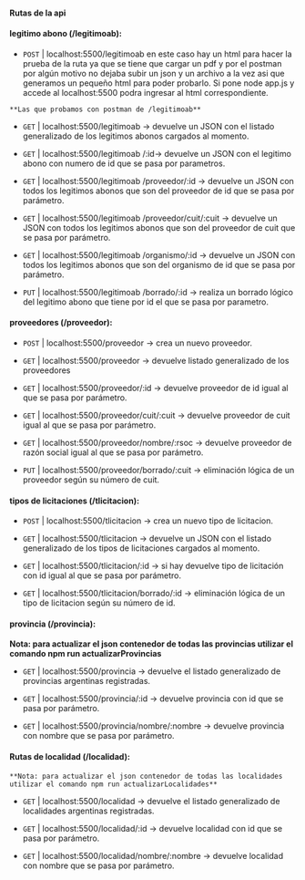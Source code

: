 #### Rutas de la api
  #### legitimo abono (/legitimoab):

   * `POST` | localhost:5500/legitimoab en este caso hay un html para hacer la prueba de la ruta ya que se tiene que cargar un pdf y por el postman por algún motivo no dejaba subir un json y un archivo a la vez asi que generamos un pequeño html para poder probarlo. Si pone node app.js y accede al localhost:5500 podra ingresar al html correspondiente.

    **Las que probamos con postman de /legitimoab**

   * `GET` | localhost:5500/legitimoab -> devuelve un JSON con el listado generalizado de los legitimos abonos cargados al momento.

   * `GET` | localhost:5500/legitimoab /:id-> devuelve un JSON con el legitimo abono con numero de id que se pasa por parametros.

   * `GET` | localhost:5500/legitimoab /proveedor/:id -> devuelve un JSON con todos los legitimos abonos que son del proveedor de id que se pasa por parámetro.

   * `GET` | localhost:5500/legitimoab /proveedor/cuit/:cuit -> devuelve un JSON con todos los legitimos abonos que son del proveedor de cuit que se pasa por parámetro.

   * `GET` | localhost:5500/legitimoab /organismo/:id -> devuelve un JSON con todos los legitimos abonos que son del organismo de id que se pasa por parámetro.

   * `PUT` | localhost:5500/legitimoab /borrado/:id -> realiza un borrado lógico del legitimo abono que tiene por id el que se pasa por parametro.

  #### proveedores (/proveedor):

   * `POST` | localhost:5500/proveedor -> crea un nuevo proveedor.

   * `GET` | localhost:5500/proveedor -> devuelve listado generalizado de los proveedores

   * `GET` | localhost:5500/proveedor/:id -> devuelve proveedor de id igual al que se pasa por parámetro.

   * `GET` | localhost:5500/proveedor/cuit/:cuit -> devuelve proveedor de cuit igual al que se pasa por parámetro.

   * `GET` | localhost:5500/proveedor/nombre/:rsoc -> devuelve proveedor de razón social igual al que se pasa por parámetro.

   * `PUT` | localhost:5500/proveedor/borrado/:cuit -> eliminación lógica de un proveedor según su número de cuit.

  #### tipos de licitaciones (/tlicitacion):

   * `POST` | localhost:5500/tlicitacion -> crea un nuevo tipo de licitacion.

   * `GET` | localhost:5500/tlicitacion -> devuelve un JSON con el listado generalizado de los tipos de licitaciones cargados al momento.

   * `GET` | localhost:5500/tlicitacion/:id -> si hay devuelve tipo de licitación con id igual al que se pasa por parámetro.

   * `GET` | localhost:5500/tlicitacion/borrado/:id -> eliminación lógica de un tipo de licitacion según su número de id.

  #### provincia (/provincia):

   **Nota: para actualizar el json contenedor de todas las provincias utilizar el comando npm run actualizarProvincias**

   * `GET` | localhost:5500/provincia -> devuelve el listado generalizado de provincias argentinas registradas.

   * `GET` | localhost:5500/provincia/:id -> devuelve provincia con id que se pasa por parámetro.

   * `GET` | localhost:5500/provincia/nombre/:nombre -> devuelve provincia con nombre que se pasa por parámetro.

  #### Rutas de localidad (/localidad):

    **Nota: para actualizar el json contenedor de todas las localidades utilizar el comando npm run actualizarLocalidades**

   * `GET` | localhost:5500/localidad -> devuelve el listado generalizado de localidades argentinas registradas.

   * `GET` | localhost:5500/localidad/:id -> devuelve localidad con id que se pasa por parámetro.

   * `GET` | localhost:5500/localidad/nombre/:nombre -> devuelve localidad con nombre que se pasa por parámetro.

